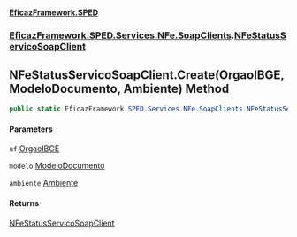 #### [EficazFramework.SPED](EficazFrameworkSPED.md 'EficazFramework SPED')
### [EficazFramework.SPED.Services.NFe.SoapClients](EficazFramework.SPED.Services.NFe.SoapClients.md 'EficazFramework.SPED.Services.NFe.SoapClients').[NFeStatusServicoSoapClient](EficazFramework.SPED.Services.NFe.SoapClients/NFeStatusServicoSoapClient.md 'EficazFramework.SPED.Services.NFe.SoapClients.NFeStatusServicoSoapClient')

## NFeStatusServicoSoapClient.Create(OrgaoIBGE, ModeloDocumento, Ambiente) Method

```csharp
public static EficazFramework.SPED.Services.NFe.SoapClients.NFeStatusServicoSoapClient Create(EficazFramework.SPED.Schemas.NFe.OrgaoIBGE uf, EficazFramework.SPED.Schemas.NFe.ModeloDocumento modelo=EficazFramework.SPED.Schemas.NFe.ModeloDocumento.NFe, EficazFramework.SPED.Schemas.NFe.Ambiente ambiente=EficazFramework.SPED.Schemas.NFe.Ambiente.Producao);
```
#### Parameters

<a name='EficazFramework.SPED.Services.NFe.SoapClients.NFeStatusServicoSoapClient.Create(EficazFramework.SPED.Schemas.NFe.OrgaoIBGE,EficazFramework.SPED.Schemas.NFe.ModeloDocumento,EficazFramework.SPED.Schemas.NFe.Ambiente).uf'></a>

`uf` [OrgaoIBGE](EficazFramework.SPED.Schemas.NFe/OrgaoIBGE.md 'EficazFramework.SPED.Schemas.NFe.OrgaoIBGE')

<a name='EficazFramework.SPED.Services.NFe.SoapClients.NFeStatusServicoSoapClient.Create(EficazFramework.SPED.Schemas.NFe.OrgaoIBGE,EficazFramework.SPED.Schemas.NFe.ModeloDocumento,EficazFramework.SPED.Schemas.NFe.Ambiente).modelo'></a>

`modelo` [ModeloDocumento](EficazFramework.SPED.Schemas.NFe/ModeloDocumento.md 'EficazFramework.SPED.Schemas.NFe.ModeloDocumento')

<a name='EficazFramework.SPED.Services.NFe.SoapClients.NFeStatusServicoSoapClient.Create(EficazFramework.SPED.Schemas.NFe.OrgaoIBGE,EficazFramework.SPED.Schemas.NFe.ModeloDocumento,EficazFramework.SPED.Schemas.NFe.Ambiente).ambiente'></a>

`ambiente` [Ambiente](EficazFramework.SPED.Schemas.NFe/Ambiente.md 'EficazFramework.SPED.Schemas.NFe.Ambiente')

#### Returns
[NFeStatusServicoSoapClient](EficazFramework.SPED.Services.NFe.SoapClients/NFeStatusServicoSoapClient.md 'EficazFramework.SPED.Services.NFe.SoapClients.NFeStatusServicoSoapClient')